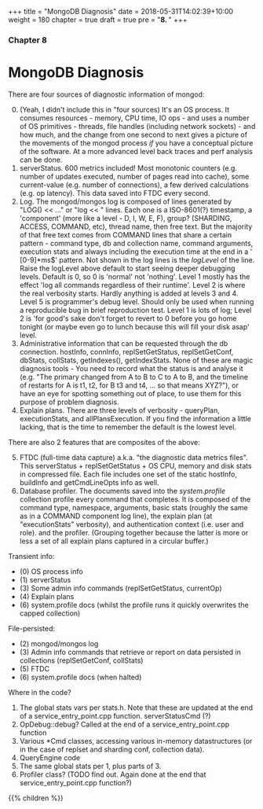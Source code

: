 +++
title = "MongoDB Diagnosis"
date = 2018-05-31T14:02:39+10:00
weight = 180
chapter = true
draft = true
pre = "<b>8. </b>"
+++

### Chapter 8

# MongoDB Diagnosis

There are four sources of diagnostic information of mongod:

0. (Yeah, I didn't include this in "four sources) It's an OS process. It consumes resources - memory, CPU time, IO ops - and uses a number of OS primitives - threads, file handles (including network sockets) - and how much, and the change from one second to next gives a picture of the movements of the mongod process _if_ you have a conceptual picture of the software. At a more advanced level back traces and perf analysis can be done.
1. serverStatus. 600 metrics included! Most monotonic counters (e.g. number of updates executed, number of pages read into cache), some current-value (e.g. number of connections), a few derived calculations (e.g. op latency). This data saved into FTDC every second.
2. Log. The mongod/mongos log is composed of lines generated by "LOG() << ..." or "log << " lines. Each one is a ISO-8601(?) timestamp, a 'component' (more like a level - D, I, W, E, F), group? (SHARDING, ACCESS, COMMAND, etc), thread name, then free text. But the majority of that free text comes from COMMAND lines that share a certain pattern - command type, db and collection name, command arguments, execution stats and always including the execution time at the end in a ' [0-9]\*ms$' pattern. Not shown in the log lines is the _logLevel_ of the line. Raise the logLevel above default to start seeing deeper debugging levels. Default is 0, so 0 is 'normal' not 'nothing'. Level 1 mostly has the effect 'log all commands regardless of their runtime'. Level 2 is where the real verbosity starts. Hardly anything is added at levels 3 and 4. Level 5 is programmer's debug level. Should only be used when running a reproducible bug in brief reproduction test. Level 1 is lots of log; Level 2 is 'for good's sake don't forget to revert to 0 before you go home tonight (or maybe even go to lunch because this will fill your disk asap' level.
3. Administrative information that can be requested through the db connection. hostInfo, connInfo, replSetGetStatus, replSetGetConf, dbStats, collStats, getIndexes(), getIndexStats. None of these are magic diagnosis tools - You need to record what the status is and analyse it (e.g. "The primary changed from A to B to C to A to B, and the timeline of restarts for A is t1, t2, for B t3 and t4, ... so that means XYZ?"), or have an eye for spotting something out of place, to use them for this purpose of problem diagnosis.
4. Explain plans. There are three levels of verbosity - queryPlan, executionStats, and allPlansExecution. If you find the information a little lacking, that is the time to remember the default is the lowest level.

There are also 2 features that are composites of the above:

5. FTDC (full-time data capture) a.k.a. "the diagnostic data metrics files". This serverStatus + replSetGetStatus + OS CPU, memory and disk stats in compressed file. Each file includes one set of the static hostInfo, buildInfo and getCmdLineOpts info as well.
6. Database profiler. The documents saved into the _system.profile_ collection profile every command that completes. It is composed of the command type, namespace, arguments, basic stats (roughly the same as in a COMMAND component log line), the explain plan (at "executionStats" verbosity), and authentication context (i.e. user and role).
and the profiler. (Grouping together because the latter is more or less a set of all explain plans captured in a circular buffer.)

Transient info:

* (0) OS process info
* (1) serverStatus
* (3) Some admin info commands (replSetGetStatus, currentOp)
* (4) Explain plans
* (6) system.profile docs (whilst the profile runs it quickly overwrites the capped collection)

File-persisted:

* (2) mongod/mongos log
* (3) Admin info commands that retrieve or report on data persisted in collections (replSetGetConf, collStats)
* (5) FTDC
* (6) system.profile docs (when halted)

Where in the code?

1. The global stats vars per stats.h. Note that these are updated at the end of a service_entry_point.cpp function. serverStatusCmd (?)
2. OpDebug::debug? Called at the end of a service_entry_point.cpp function
3. Various \*Cmd classes, accessing various in-memory datastructures (or in the case of replset and sharding conf, collection data).
4. QueryEngine code
5. The same global stats per 1, plus parts of 3.
6. Profiler class? (TODO find out. Again done at the end that service_entry_point.cpp function?)

{{% children  %}}
